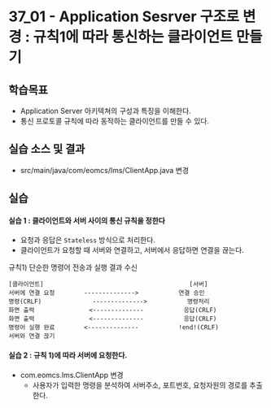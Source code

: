 # 37_01 - Application Sesrver 구조로 변경 : 규칙1에 따라 통신하는 클라이언트 만들기

## 학습목표

- Application Server 아키텍쳐의 구성과 특징을 이해한다.
- 통신 프로토콜 규칙에 따라 동작하는 클라이언트를 만들 수 있다.

## 실습 소스 및 결과

- src/main/java/com/eomcs/lms/ClientApp.java 변경

## 실습  

#### 실습 1 : 클라이언트와 서버 사이의 통신 규칙을 정한다

- 요청과 응답은 `Stateless` 방식으로 처리한다. 
- 클라이언트가 요청할 때 서버와 연결하고, 서버에서 응답하면 연결을 끊는다.

규칙1) 단순한 명령어 전송과 실행 결과 수신
```
[클라이언트]                                        [서버]
서버에 연결 요청        -------------->           연결 승인
명령(CRLF)              -------------->           명령처리
화면 출력               <--------------           응답(CRLF)
화면 출력               <--------------           응답(CRLF)
명령어 실행 완료        <--------------           !end!(CRLF)
서버와 연결 끊기
```

#### 실습 2 : 규칙 1)에 따라 서버에 요청한다.
- com.eomcs.lms.ClientApp 변경
  - 사용자가 입력한 명령을 분석하여 서버주소, 포트번호, 요청자원의 경로를 추출한다.